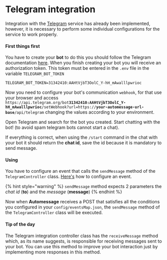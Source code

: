 # Telegram integration

Integration with the [Telegram](https://telegram.org) service has already been implemented, however, it is necessary to perform some individual configurations for the service to work properly.

#### First things first

You have to create your **bot** to do this you should follow the Telegram documentation [here](https://core.telegram.org/bots#6-botfather). When you finish creating your bot you will receive an authorization token. This token must be entered in the `.env` file in the variable `TELEGRAM_BOT_TOKEN`&#x20;

```
TELEGRAM_BOT_TOKEN=31342410:AAHtVjbT3OolC_Y-hH_mAwalllpwrioc
```

Now you need to configure your bot's communication `webhook`, for that use your browser and access `https://api.telegram.org/bot`**`31342410:AAHtVjbT3OolC_Y-hH_mAwalllpwrioc`**`/setWebhook?url=https://`**`your-automessage-url-base`**`/api/telegram` changing the values according to your environment.

Open Telegram and search for the bot you created. Start chatting with the bot! (to avoid spam telegram bots cannot start a chat).

If everything is correct, when using the `/start` command in the chat with your bot it should return the **chat id**, save the id because it is mandatory to send message.

#### Using

You have to configure an event that calls the `sendMessage` method of the `TelegramController` class. [Here's](getting-started.md#events-map) how to configure an event.

{% hint style="warning" %}
`sendMessage` method expects 2 parameters the _chat id_ (**to**) and the _message_ (**message**)
{% endhint %}

Now when **Automessage** receives a POST that satisfies all the conditions you configured in your `config/eventsMap.json`, the `sendMessage` method of the `TelegramController` class will be executed.

#### Tip of the day

The Telegram integration controller class has the `receiveMessage` method which, as its name suggests, is responsible for receiving messages sent to your bot. You can use this method to improve your bot interaction just by implementing more responses in this method.
